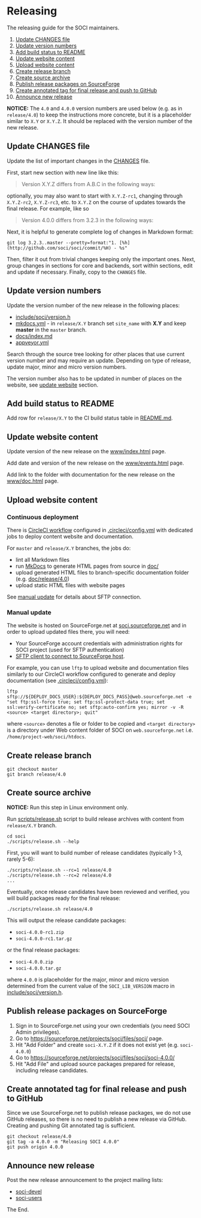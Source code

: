 # Releasing

The releasing guide for the SOCI maintainers.

1. [Update CHANGES file](#update-changes-file)
2. [Update version numbers](#update-version-numbers)
3. [Add build status to README](#add-build-status-to-readme)
4. [Update website content](#update-website-content)
5. [Upload website content](#upload-website-content)
6. [Create release branch](#create-release-branch)
7. [Create source archive](#create-source-archive)
8. [Publish release packages on SourceForge](#publish-release-packages-on-sourceforgenet)
9. [Create annotated tag for final release and push to GitHub](create-annotated-tag-for-final-release-and-push-to-github)
10. [Announce new release](#announce-new-release)

**NOTICE:** The `4.0` and `4.0.0` version numbers are used below
(e.g. as in `release/4.0`) to keep the instructions more concrete,
but it is a placeholder similar to `X.Y` or `X.Y.Z`.
It should be replaced with the version number of the new release.

## Update CHANGES file

Update the list of important changes in the [CHANGES](CHANGES) file.

First, start new section with new line like this:

> Version X.Y.Z differs from A.B.C in the following ways:

optionally, you may also want to start with `X.Y.Z-rc1`, changing through
`X.Y.Z-rc2`, `X.Y.Z-rc3`, etc. to `X.Y.Z` on the course of updates
towards the final release. For example, like so

> Version 4.0.0 differs from 3.2.3 in the following ways:

Next, it is helpful to generate complete log of changes in Markdown format:

```console
git log 3.2.3..master --pretty=format:"1. [%h](http://github.com/soci/soci/commit/%H) - %s"
```

Then, filter it out from trivial changes keeping only the important ones.
Next, group changes in sections for core and backends, sort within sections,
edit and update if necessary. Finally, copy to the `CHANGES` file.

## Update version numbers

Update the version number of the new release in the following places:

- [include/soci/version.h](include/soci/version.h)
- [mkdocs.yml](mkdocs.yml) - in `release/X.Y` branch set `site_name` with **X.Y** and keep **master** in the `master` branch.
- [docs/index.md](docs/index.md)
- [appveyor.yml](appveyor.yml)

Search through the source tree looking for other places
that use current version number and may require an update.
Depending on type of release, update major, minor and micro version numbers.

The version number also has to be updated in number of places
on the website, see [update website](#update-website) section.

## Add build status to README

Add row for `release/X.Y` to the CI build status table in [README.md](README.md).

## Update website content

Update version of the new release on the [www/index.html](www/index.html) page.

Add date and version of the new release on the [www/events.html](www/events.html) page.

Add link to the folder with documentation for the new release
on the [www/doc.html](www/doc.html) page.

## Upload website content

### Continuous deployment

There is [CircleCI workflow](https://circleci.com/gh/SOCI/workflows/soci)
configured in [.circleci/config.yml](.circleci/config.yml)
with dedicated jobs to deploy content website and documentation.

For `master` and `release/X.Y` branches, the jobs do:

- lint all Markdown files
- run [MkDocs](https://www.mkdocs.org) to generate HTML pages from source in [doc/](doc)
- upload generated HTML files to branch-specific documentation folder (e.g. [doc/release/4.0](http://soci.sourceforge.net/doc/release/4.0/))
- upload static HTML files with website pages

See [manual update](#manual-update) for details about SFTP connection.

### Manual update

The website is hosted on SourceForge.net at
[soci.sourceforge.net](https://soci.sourceforge.net)
and in order to upload updated files there, you will need:

- Your SourceForge account credentials with administration rights for SOCI project (used for SFTP authentication)
- [SFTP client to connect to SourceForge host](https://sourceforge.net/p/forge/documentation/SFTP/).

For example, you can use `lftp` to upload website and documentation
files similarly to our CircleCI workflow configured to generate and
deploy documentation (see [.circleci/config.yml](.circleci/config.yml)):

```console
lftp sftp://${DEPLOY_DOCS_USER}:${DEPLOY_DOCS_PASS}@web.sourceforge.net -e "set ftp:ssl-force true; set ftp:ssl-protect-data true; set ssl:verify-certificate no; set sftp:auto-confirm yes; mirror -v -R <source> <target directory>; quit"
```

where `<source>` denotes a file or folder to be copied
and `<target directory>` is a directory under Web content folder
of SOCI on `web.sourceforge.net` i.e. `/home/project-web/soci/htdocs`.

## Create release branch

```console
git checkout master
git branch release/4.0
```

## Create source archive

**NOTICE:** Run this step in Linux environment only.

Run [scripts/release.sh](scripts/release.sh) script to build release archives
with content from `release/X.Y` branch.

```console
cd soci
./scripts/release.sh --help
```

First, you will want to build number of release candidates (typically 1-3, rarely 5-6):

```console
./scripts/release.sh --rc=1 release/4.0
./scripts/release.sh --rc=2 release/4.0
...
```

Eventually, once release candidates have been reviewed and verified,
you will build packages ready for the final release:

```console
./scripts/release.sh release/4.0
```

This will output the release candidate packages:

- `soci-4.0.0-rc1.zip`
- `soci-4.0.0-rc1.tar.gz`

or the final release packages:

- `soci-4.0.0.zip`
- `soci-4.0.0.tar.gz`

where `4.0.0` is placeholder for the major, minor and micro version
determined from the current value of the `SOCI_LIB_VERSION` macro
in [include/soci/version.h](include/soci/version.h).

## Publish release packages on SourceForge

1. Sign in to SourceForge.net using your own credentials (you need SOCI Admin privileges).
2. Go to https://sourceforge.net/projects/soci/files/soci/ page.
3. Hit "Add Folder" and create `soci-X.Y.Z` if it does not exist yet (e.g. `soci-4.0.0`)
4. Go to https://sourceforge.net/projects/soci/files/soci/soci-4.0.0/
5. Hit "Add File" and upload source packages prepared for release, including release candidates.

## Create annotated tag for final release and push to GitHub

Since we use SourceForge.net to publish release packages, we do not use
GitHub releases, so there is no need to publish a new release via GitHub.
Creating and pushing Git annotated tag is sufficient.

```console
git checkout release/4.0
git tag -a 4.0.0 -m "Releasing SOCI 4.0.0"
git push origin 4.0.0
```

## Announce new release

Post the new release announcement to the project mailing lists:

- [soci-devel](https://sourceforge.net/p/soci/mailman/soci-devel/)
- [soci-users](https://sourceforge.net/p/soci/mailman/soci-users/)

The End.
